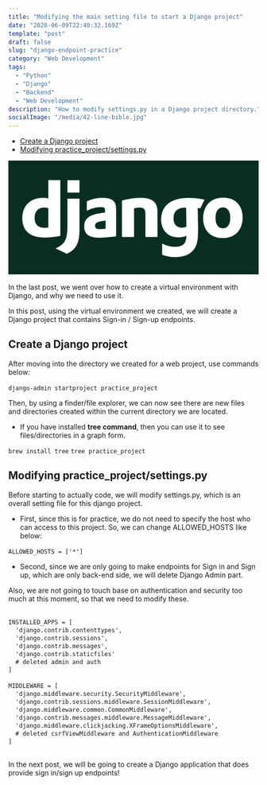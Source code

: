 ```yaml
---
title: "Modifying the main setting file to start a Django project"
date: "2020-06-09T22:40:32.169Z"
template: "post"
draft: false
slug: "django-endpoint-practice"
category: "Web Development"
tags:
  - "Python"
  - "Django"
  - "Backend"
  - "Web Development"
description: "How to modify settings.py in a Django project directory."
socialImage: "/media/42-line-bible.jpg"
---
```


- [Create a Django project](#create-a-django-project)
- [Modifying practice_project/settings.py](#modifying-practice-project-settings.py)

![42-line-bible.jpg](/media/42-line-bible.jpg)

In the last post, we went over how to create a virtual environment with Django, and why we need to use it.

In this post, using the virtual environment we created, we will create a Django project that contains Sign-in / Sign-up endpoints. 

## Create a Django project

After moving into the directory we created for a web project, use commands below:

```django-admin startproject practice_project```

Then, by using a finder/file explorer, we can now see there are new files and directories created within the current directory we are located.

- If you have installed **tree command**, then you can use it to see files/directories in a graph form. 

```brew install tree```
```tree practice_project```

## Modifying practice_project/settings.py 

Before starting to actually code, we will modify settings.py, which is an overall setting file for this django project.

- First, since this is for practice, we do not need to specify the host who can access to this project. So, we can change ALLOWED_HOSTS like below:

```ALLOWED_HOSTS = ['*']```

- Second, since we are only going to make endpoints for Sign in and Sign up, which are only back-end side, we will delete Django Admin part. 

Also, we are not going to touch base on authentication and security too much at this moment, so that we need to modify these.

<pre>
<code>
INSTALLED_APPS = [
  'django.contrib.contenttypes',
  'django.contrib.sessions',
  'django.contrib.messages',
  'django.contrib.staticfiles'
  # deleted admin and auth
]

MIDDLEWARE = [
  'django.middleware.security.SecurityMiddleware',
  'django.contrib.sessions.middleware.SessionMiddleware',
  'django.middleware.common.CommonMiddleware',
  'django.contrib.messages.middleware.MessageMiddleware',
  'django.middleware.clickjacking.XFrameOptionsMiddleware',
  # deleted csrfViewMiddleware and AuthenticationMiddleware
]
</code>
</pre>

In the next post, we will be going to create a Django application that does provide sign in/sign up endpoints!